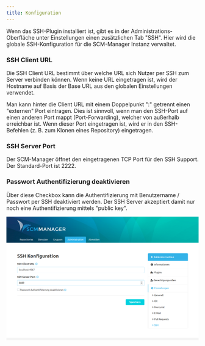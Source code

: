 ```yaml
---
title: Konfiguration
---
```

Wenn das SSH-Plugin installiert ist, gibt es in der Administrations-Oberfläche unter Einstellungen einen zusätzlichen Tab "SSH". Hier wird die globale SSH-Konfiguration für die SCM-Manager Instanz verwaltet.

### SSH Client URL
Die SSH Client URL bestimmt über welche URL sich Nutzer per SSH zum Server verbinden können. Wenn keine URL eingetragen ist, wird der Hostname auf Basis der Base URL aus den globalen Einstellungen verwendet.

Man kann hinter die Client URL mit einem Doppelpunkt ":" getrennt einen "externen" Port eintragen. Dies ist sinnvoll, wenn man den SSH-Port auf einen anderen Port mappt (Port-Forwarding), welcher von außerhalb erreichbar ist. Wenn dieser Port eingetragen ist, wird er in den SSH-Befehlen (z. B. zum Klonen eines Repository) eingetragen.

### SSH Server Port
Der SCM-Manager öffnet den eingetragenen TCP Port für den SSH Support. Der Standard-Port ist 2222.

### Passwort Authentifizierung deaktivieren
Über diese Checkbox kann die Authentifizierung mit Benutzername / Passwort per SSH deaktiviert werden. Der SSH Server akzeptiert damit nur noch eine Authentifizierung mittels "public key".

![SSH-Config](assets/ssh-config.png)
